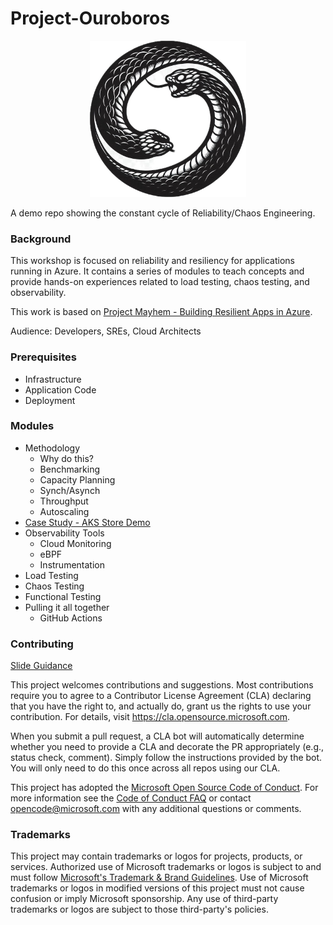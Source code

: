 # Project-Ouroboros

<p align="center"><img src="img/Project-Ouroboros-Logo-Small.jpeg" width="250" height="250"></p>



A demo repo showing the constant cycle of Reliability/Chaos Engineering.

### Background

This workshop is focused on reliability and resiliency for applications running in Azure. It contains a series of modules to teach concepts and provide hands-on experiences related to load testing, chaos testing, and observability.

This work is based on [Project Mayhem - Building Resilient Apps in Azure](https://github.com/Azure/project-mayhem).

Audience: Developers, SREs, Cloud Architects

### Prerequisites

* Infrastructure
* Application Code
* Deployment

### Modules

* Methodology
    * Why do this?
    * Benchmarking
    * Capacity Planning
    * Synch/Asynch
    * Throughput
    * Autoscaling
* [Case Study - AKS Store Demo]([modules/case-study/slides.md](https://github.com/Azure-Samples/aks-store-demo))
* Observability Tools
    * Cloud Monitoring
    * eBPF
    * Instrumentation
* Load Testing
* Chaos Testing
* Functional Testing
* Pulling it all together
    * GitHub Actions


### Contributing

[Slide Guidance](modules/slide-guidance.md)

This project welcomes contributions and suggestions.  Most contributions require you to agree to a
Contributor License Agreement (CLA) declaring that you have the right to, and actually do, grant us
the rights to use your contribution. For details, visit https://cla.opensource.microsoft.com.

When you submit a pull request, a CLA bot will automatically determine whether you need to provide
a CLA and decorate the PR appropriately (e.g., status check, comment). Simply follow the instructions
provided by the bot. You will only need to do this once across all repos using our CLA.

This project has adopted the [Microsoft Open Source Code of Conduct](https://opensource.microsoft.com/codeofconduct/).
For more information see the [Code of Conduct FAQ](https://opensource.microsoft.com/codeofconduct/faq/) or
contact [opencode@microsoft.com](mailto:opencode@microsoft.com) with any additional questions or comments.

### Trademarks

This project may contain trademarks or logos for projects, products, or services. Authorized use of Microsoft 
trademarks or logos is subject to and must follow 
[Microsoft's Trademark & Brand Guidelines](https://www.microsoft.com/en-us/legal/intellectualproperty/trademarks/usage/general).
Use of Microsoft trademarks or logos in modified versions of this project must not cause confusion or imply Microsoft sponsorship.
Any use of third-party trademarks or logos are subject to those third-party's policies.
